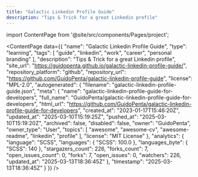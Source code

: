 ```yaml
---
title: "Galactic Linkedin Profile Guide"
description: "Tips & Trick for a great Linkedin profile"
---
```

import ContentPage from '@site/src/components/Pages/project';

<ContentPage
    data={{
  "name": "Galactic Linkedin Profile Guide",
  "type": "learning",
  "tags": [
    "guide",
    "linkedin",
    "work",
    "career",
    "personal branding"
  ],
  "description": "Tips & Trick for a great Linkedin profile",
  "site_url": "https://guidopenta.github.io/galactic-linkedin-profile-guide/",
  "repository_platform": "github",
  "repository_url": "https://github.com/GuidoPenta/galactic-linkedin-profile-guide",
  "license": "MPL-2.0",
  "autogenerated": {
    "filename": "galactic-linkedin-profile-guide.json",
    "meta": {
      "name": "galactic-linkedin-profile-guide-for-developers",
      "full_name": "GuidoPenta/galactic-linkedin-profile-guide-for-developers",
      "html_url": "https://github.com/GuidoPenta/galactic-linkedin-profile-guide-for-developers",
      "created_at": "2023-01-17T15:46:20Z",
      "updated_at": "2025-03-10T15:19:25Z",
      "pushed_at": "2025-03-10T15:19:20Z",
      "archived": false,
      "disabled": false,
      "owner": "GuidoPenta",
      "owner_type": "User",
      "topics": [
        "awesome",
        "awesome-cv",
        "awesome-readme",
        "linkedin",
        "profile"
      ],
      "license": "MIT License"
    },
    "analytics": {
      "language": "SCSS",
      "languages": {
        "SCSS": 100.0
      },
      "languages_byte": {
        "SCSS": 140
      },
      "stargazers_count": 226,
      "forks_count": 7,
      "open_issues_count": 0,
      "forks": 7,
      "open_issues": 0,
      "watchers": 226,
      "updated_at": "2025-03-13T18:36:45Z"
    },
    "timestamp": "2025-03-13T18:36:45Z"
  }
}}
/>
